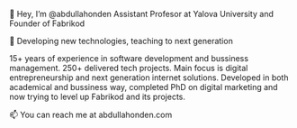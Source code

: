 👋 Hey, I’m @abdullahonden
Assistant Profesor at Yalova University and Founder of Fabrikod

🌱 Developing new technologies, teaching to next generation

15+ years of experience in software development and bussiness management. 250+ delivered tech projects. Main focus is digital entrepreneurship and next generation internet solutions. 
Developed in both academical and bussiness way, completed PhD on digital marketing and now trying to level up Fabrikod and its projects.

📫 You can reach me at abdullahonden.com
